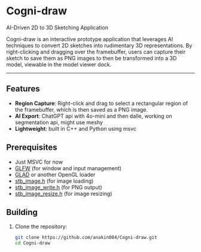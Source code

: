 # Cogni-draw

AI-Driven 2D to 3D Sketching Application

Cogni-draw is an interactive prototype application that leverages AI techniques to convert 2D sketches into rudimentary 3D representations. By right-clicking and dragging over the framebuffer, users can capture their sketch to save them as PNG images to then be transformed into a 3D model, viewable in the model viewer dock.

---

## Features

- **Region Capture**: Right-click and drag to select a rectangular region of the framebuffer, which is then saved as a PNG image.
- **AI Export**: ChatGPT api with 4o-mini and then dalle, working on segmentation api, might use meshy
- **Lightweight**: built in C++ and Python using msvc

## Prerequisites

- Just MSVC for now
- [GLFW](https://www.glfw.org/) (for window and input management)
- [GLAD](https://github.com/Dav1dde/glad) or another OpenGL loader
- [stb_image.h](https://github.com/nothings/stb/blob/master/stb_image.h) (for image loading)
- [stb_image_write.h](https://github.com/nothings/stb/blob/master/stb_image_write.h) (for PNG output)
- [stb_image_resize.h](https://github.com/nothings/obbg/blob/master/stb/stb_image_resize.h) (for image resizing)


## Building 

1. Clone the repository:
   ```bash
   git clone https://github.com/anakin004/Cogni-draw.git
   cd Cogni-draw